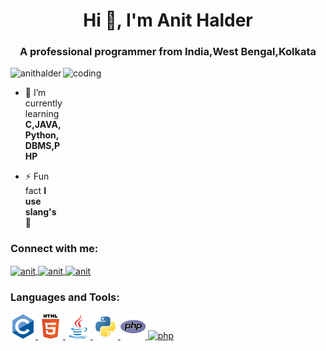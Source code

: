 <h1 align="center">Hi 👋, I'm Anit Halder</h1>

<h3 align="center">A professional programmer from India,West Bengal,Kolkata</h3>

<img align="right" alt="coding" width="420" style="border-radious: 10px" height="250" src="https://cdn.dribbble.com/users/330915/screenshots/3587000/10_coding_dribbble.gif">

<p align="left">
        <img src="https://komarev.com/ghpvc/?username=saptarsidas&label=Profile%20views&color=0e75b6&style=flat" alt="anithalder" /> 
</p>

- 🌱 I’m currently learning **C,JAVA,Python,DBMS,PHP**

- ⚡ Fun fact **I use slang's 🤣**

<h3 align="left">Connect with me:</h3>

<p align="left">
    <a href="https://www.linkedin.com/in/anit-halder-223a77242" target="blank">
        <img align="center"src="https://raw.githubusercontent.com/rahuldkjain/github-profile-readme-generator/master/src/images/icons/Social/linked-in-alt.svg" alt="anit" height="30" width="40" />
    </a>
    <a href="https://www.facebook.com/anit.halder.1610" target="blank">
        <img align="center" src="https://raw.githubusercontent.com/rahuldkjain/github-profile-readme-generator/master/src/images/icons/Social/facebook.svg" alt="anit" height="30" width="40" />
    </a>
    <a href="https://twitter.com/AnitHalder03" target="blank">
        <img align="center" src="https://raw.githubusercontent.com/rahuldkjain/github-profile-readme-generator/master/src/images/icons/Social/twitter.svg" alt="anit" height="30" width="40" />
    </a>
</p>

<h3 align="left">Languages and Tools:</h3>

<p align="left"> 
    <a href="https://www.cprogramming.com/" target="_blank" rel="noreferrer"> 
        <img src="https://raw.githubusercontent.com/devicons/devicon/master/icons/c/c-original.svg" alt="c" width="40" height="40" /> 
    </a> 
    <a href="https://www.w3.org/html/" target="_blank" rel="noreferrer"> 
        <img src="https://raw.githubusercontent.com/devicons/devicon/master/icons/html5/html5-original-wordmark.svg" alt="html5" width="40" height="40" /> 
    </a>
    <a href="https://www.java.com" target="_blank" rel="noreferrer">
        <img src="https://raw.githubusercontent.com/devicons/devicon/master/icons/java/java-original.svg" alt="java" width="40" height="40" /> 
    </a> 
    <a href="https://www.python.org" target="_blank" rel="noreferrer"> 
        <img src="https://raw.githubusercontent.com/devicons/devicon/master/icons/python/python-original.svg" alt="python" width="40" height="40" /> 
    </a>
    <a href="https://www.apachefriends.org/" target="_blank" rel="noreferrer"> 
        <img src="https://raw.githubusercontent.com/devicons/devicon/master/icons/php/php-original.svg" alt="php" width="40" height="40" /> 
    </a>
    <a href="https://www.apachefriends.org/" target="_blank" rel="noreferrer"> 
        <img src="https://encrypted-tbn0.gstatic.com/images?q=tbn:ANd9GcRn6dcRqG9FE3U11IyvVjUhNs8_S-cfHQ66m_hs5_c0H0BPfBTUY2H76o8OGrIwN98NI4Y&usqp=CAU" alt="php" width="40" height="40" /> 
    </a>
</p>
